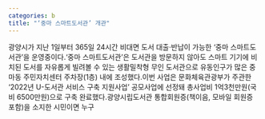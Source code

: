 ```yaml
---
categories: b
title: "‘중마 스마트도서관’ 개관"
---
```

광양시가 지난 1일부터 365일 24시간 비대면 도서 대출·반납이 가능한 ‘중마 스마트도서관’을 운영중이다.‘중마 스마트도서관’은 도서관을 방문하지 않아도 스마트 기기에 비치된 도서를 자유롭게 빌려볼 수 있는 생활밀착형 무인 도서관으로 유동인구가 많은 중마동 주민자치센터 주차장(1층) 내에 조성했다.이번 사업은 문화체육관광부가 주관한 ‘2022년 U-도서관 서비스 구축 지원사업’ 공모사업에 선정돼 총사업비 1억3천만원(국비 6500만원)으로 구축 완료했다.광양시립도서관 통합회원증(책이음, 모바일 회원증 포함)을 소지한 시민이면 누구